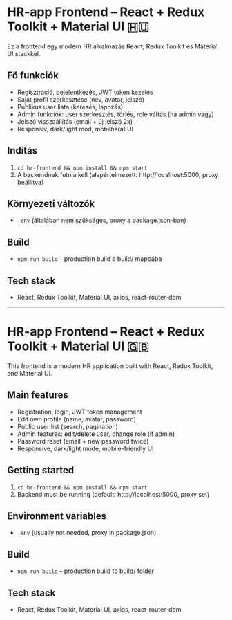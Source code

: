 # HR-app Frontend – React + Redux Toolkit + Material UI 🇭🇺

Ez a frontend egy modern HR alkalmazás React, Redux Toolkit és Material UI stackkel.

## Fő funkciók

- Regisztráció, bejelentkezés, JWT token kezelés
- Saját profil szerkesztése (név, avatar, jelszó)
- Publikus user lista (keresés, lapozás)
- Admin funkciók: user szerkesztés, törlés, role váltás (ha admin vagy)
- Jelszó visszaállítás (email + új jelszó 2x)
- Responsív, dark/light mód, mobilbarát UI

## Indítás

1. `cd hr-frontend && npm install && npm start`
2. A backendnek futnia kell (alapértelmezett: http://localhost:5000, proxy beállítva)

## Környezeti változók

- `.env` (általában nem szükséges, proxy a package.json-ban)

## Build

- `npm run build` – production build a build/ mappába

## Tech stack

- React, Redux Toolkit, Material UI, axios, react-router-dom

---

# HR-app Frontend – React + Redux Toolkit + Material UI 🇬🇧

This frontend is a modern HR application built with React, Redux Toolkit, and Material UI.

## Main features

- Registration, login, JWT token management
- Edit own profile (name, avatar, password)
- Public user list (search, pagination)
- Admin features: edit/delete user, change role (if admin)
- Password reset (email + new password twice)
- Responsive, dark/light mode, mobile-friendly UI

## Getting started

1. `cd hr-frontend && npm install && npm start`
2. Backend must be running (default: http://localhost:5000, proxy set)

## Environment variables

- `.env` (usually not needed, proxy in package.json)

## Build

- `npm run build` – production build to build/ folder

## Tech stack

- React, Redux Toolkit, Material UI, axios, react-router-dom
